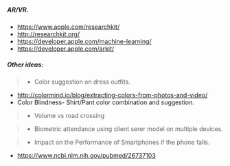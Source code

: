 ##### AR/VR. 
- https://www.apple.com/researchkit/
- http://researchkit.org/
- https://developer.apple.com/machine-learning/
- https://developer.apple.com/arkit/

##### Other ideas:

> - Color suggestion on dress outfits. 
- http://colormind.io/blog/extracting-colors-from-photos-and-video/
- Color Blindness- Shirt/Pant color combination and suggestion.

> - Volume vs road crossing

> - Biometric attendance using client serer model on multiple devices.

> - Impact on the Performance of Smartphones if the phone falls.
- https://www.ncbi.nlm.nih.gov/pubmed/26737103
